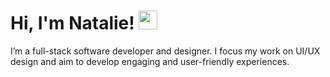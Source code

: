 # Hi, I'm  Natalie! <img src="https://raw.githubusercontent.com/MartinHeinz/MartinHeinz/master/wave.gif" width="30px">

I’m a full-stack software developer and designer. I focus my work on UI/UX design and aim to develop engaging and user-friendly experiences.
